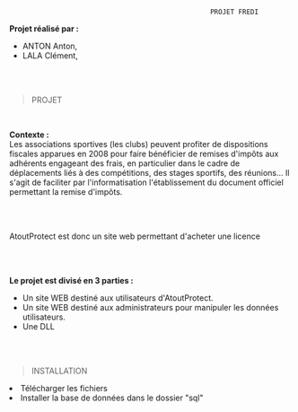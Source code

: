                                                       PROJET FREDI

<b>Projet réalisé par :</b>

<ul>
  <li>ANTON Anton,</li>
  <li>LALA Clément,</li>
</ul>

</br></br>

> PROJET
</br>

<b>Contexte :</b></br>
Les associations sportives (les clubs) peuvent profiter de dispositions fiscales apparues en 2008 pour faire
bénéficier de remises d'impôts aux adhérents engageant des frais, en particulier dans le cadre de
déplacements liés à des compétitions, des stages sportifs, des réunions… Il s'agit de faciliter par
l'informatisation l'établissement du document officiel permettant la remise d'impôts.

</br></br>

AtoutProtect est donc un site web permettant d'acheter une licence 

</br></br>

<b>Le projet est divisé en 3 parties :</b></br>
- Un site WEB destiné aux utilisateurs d'AtoutProtect.</br>
- Un site WEB destiné aux administrateurs pour manipuler les données utilisateurs.</br>
- Une DLL</br>


</br></br>


> INSTALLATION</br>

  <li>Télécharger les fichiers</li>
  <li>Installer la base de données dans le dossier "sql" </li>
  
